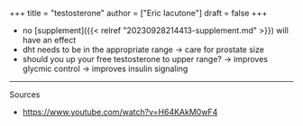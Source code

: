 +++
title = "testosterone"
author = ["Eric Iacutone"]
draft = false
+++

-   no [supplement]({{< relref "20230928214413-supplement.md" >}}) will have an effect
-   dht needs to be in the appropriate range
    -&gt; care for prostate size
-   should you up your free testosterone to upper range?
    -&gt; improves glycmic control
    -&gt; improves insulin signaling

---

Sources

-   <https://www.youtube.com/watch?v=H64KAkM0wF4>
